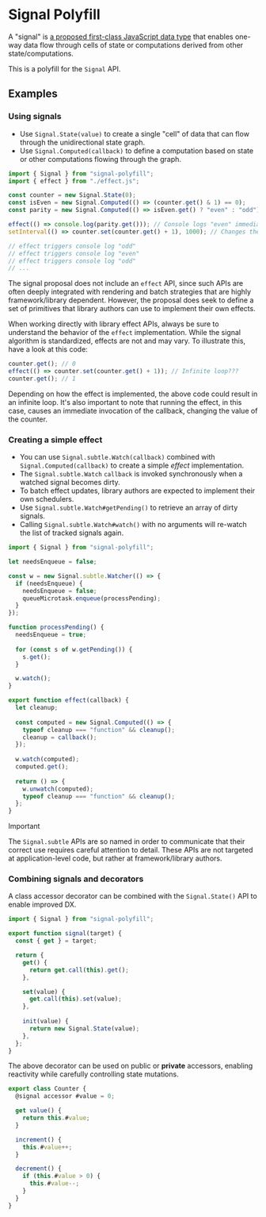 # Signal Polyfill

A "signal" is [a proposed first-class JavaScript data type](../../README.md) that enables one-way data flow through cells of state or computations derived from other state/computations.

This is a polyfill for the `Signal` API.

## Examples

### Using signals

* Use `Signal.State(value)` to create a single "cell" of data that can flow through the unidirectional state graph.
* Use `Signal.Computed(callback)` to define a computation based on state or other computations flowing through the graph.

```js
import { Signal } from "signal-polyfill";
import { effect } from "./effect.js";

const counter = new Signal.State(0);
const isEven = new Signal.Computed(() => (counter.get() & 1) == 0);
const parity = new Signal.Computed(() => isEven.get() ? "even" : "odd");

effect(() => console.log(parity.get())); // Console logs "even" immediately.
setInterval(() => counter.set(counter.get() + 1), 1000); // Changes the counter every 1000ms.

// effect triggers console log "odd"
// effect triggers console log "even"
// effect triggers console log "odd"
// ...
```

The signal proposal does not include an `effect` API, since such APIs are often deeply integrated with rendering and batch strategies that are highly framework/library dependent. However, the proposal does seek to define a set of primitives that library authors can use to implement their own effects.

When working directly with library effect APIs, always be sure to understand the behavior of the `effect` implementation. While the signal algorithm is standardized, effects are not and may vary. To illustrate this, have a look at this code:

```js
counter.get(); // 0
effect(() => counter.set(counter.get() + 1)); // Infinite loop???
counter.get(); // 1
```

Depending on how the effect is implemented, the above code could result in an infinite loop. It's also important to note that running the effect, in this case, causes an immediate invocation of the callback, changing the value of the counter.

### Creating a simple effect

* You can use `Signal.subtle.Watch(callback)` combined with `Signal.Computed(callback)` to create a simple _effect_ implementation.
* The `Signal.subtle.Watch` `callback` is invoked synchronously when a watched signal becomes dirty.
* To batch effect updates, library authors are expected to implement their own schedulers.
* Use `Signal.subtle.Watch#getPending()` to retrieve an array of dirty signals.
* Calling `Signal.subtle.Watch#watch()` with no arguments will re-watch the list of tracked signals again.

```js
import { Signal } from "signal-polyfill";

let needsEnqueue = false;

const w = new Signal.subtle.Watcher(() => {
  if (needsEnqueue) {
    needsEnqueue = false;
    queueMicrotask.enqueue(processPending);
  }
});

function processPending() {
  needsEnqueue = true;
    
  for (const s of w.getPending()) {
    s.get();
  }

  w.watch();
}

export function effect(callback) {
  let cleanup;
  
  const computed = new Signal.Computed(() => {
    typeof cleanup === "function" && cleanup();
    cleanup = callback();
  });
  
  w.watch(computed);
  computed.get();
  
  return () => {
    w.unwatch(computed);
    typeof cleanup === "function" && cleanup();
  };
}
```

> [!IMPORTANT]
> The `Signal.subtle` APIs are so named in order to communicate that their correct use requires careful attention to detail. These APIs are not targeted at application-level code, but rather at framework/library authors.

### Combining signals and decorators

A class accessor decorator can be combined with the `Signal.State()` API to enable improved DX.

```js
import { Signal } from "signal-polyfill";

export function signal(target) {
  const { get } = target;

  return {
    get() {
      return get.call(this).get();
    },

    set(value) {
      get.call(this).set(value);
    },
    
    init(value) {
      return new Signal.State(value);
    },
  };
}
```

The above decorator can be used on public or **private** accessors, enabling reactivity while carefully controlling state mutations.

```js
export class Counter {
  @signal accessor #value = 0;

  get value() {
    return this.#value;
  }

  increment() {
    this.#value++;
  }

  decrement() {
    if (this.#value > 0) {
      this.#value--;
    }
  }
}
```